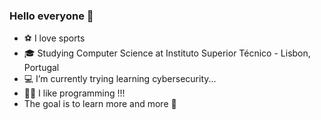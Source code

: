 ### Hello everyone 👋

- :soccer: I love sports
- :mortar_board: Studying Computer Science at Instituto Superior Técnico - Lisbon, Portugal
- :computer: I’m currently trying learning cybersecurity...
- :man_technologist: I like programming !!!
- The goal is to learn more and more :star_struck: 
